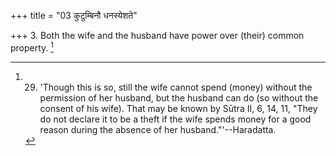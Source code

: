 +++
title = "03 कुटुम्बिनौ धनस्येशते"

+++
3. Both the wife and the husband have power over (their) common property. [^1] 


[^1]:  29. 'Though this is so, still the wife cannot spend (money) without the permission of her husband, but the husband can do (so without the consent of his wife). That may be known by Sūtra II, 6, 14, 11, "They do not declare it to be a theft if the wife spends money for a good reason during the absence of her husband."'--Haradatta.
